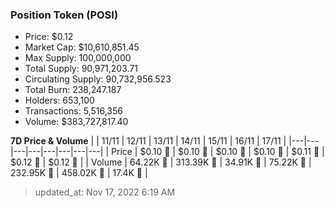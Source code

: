 
  ### Position Token (POSI)
  - Price: $0.12
  - Market Cap: $10,610,851.45
  - Max Supply: 100,000,000
  - Total Supply: 90,971,203.71
  - Circulating Supply: 90,732,956.523
  - Total Burn: 238,247.187
  - Holders: 653,100
  - Transactions: 5,516,356
  - Volume: $383,727,817.40

  **7D Price & Volume**
  | | 11&#x2F;11 | 12&#x2F;11 | 13&#x2F;11 | 14&#x2F;11 | 15&#x2F;11 | 16&#x2F;11 | 17&#x2F;11 |
  |---|---|---|---|---|---|---|---|
  | Price | $0.10 🔻 | $0.10 🔻 | $0.10 🚀 | $0.10 🚀 | $0.11 🚀 | $0.12 🚀 | $0.12 🔻 |
  | Volume | 64.22K 🔻 | 313.39K 🚀 | 34.91K 🔻 | 75.22K 🚀 | 232.95K 🚀 | 458.02K 🚀 | 17.4K 🔻 |

  > updated_at: Nov 17, 2022 6:19 AM
